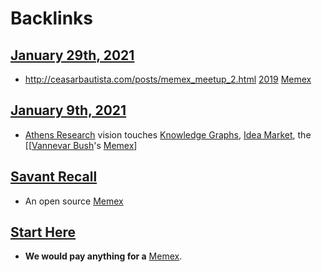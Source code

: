 
# Backlinks
## [January 29th, 2021](<January 29th, 2021.md>)
- http://ceasarbautista.com/posts/memex_meetup_2.html [2019](<2019.md>) [Memex](<Memex.md>)

## [January 9th, 2021](<January 9th, 2021.md>)
- [Athens Research](<Athens Research.md>) vision touches [Knowledge Graphs](<Knowledge Graphs.md>), [Idea Market](<Idea Market.md>), the [[[Vannevar Bush](<[[Vannevar Bush.md>)'s [Memex](<Memex.md>)]

## [Savant Recall](<Savant Recall.md>)
- An open source [Memex](<Memex.md>)

## [Start Here](<Start Here.md>)
- **We would pay anything for a** [Memex](<Memex.md>).

